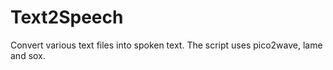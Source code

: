 # Text2Speech

Convert various text files into spoken text. The script uses pico2wave, lame and sox.
